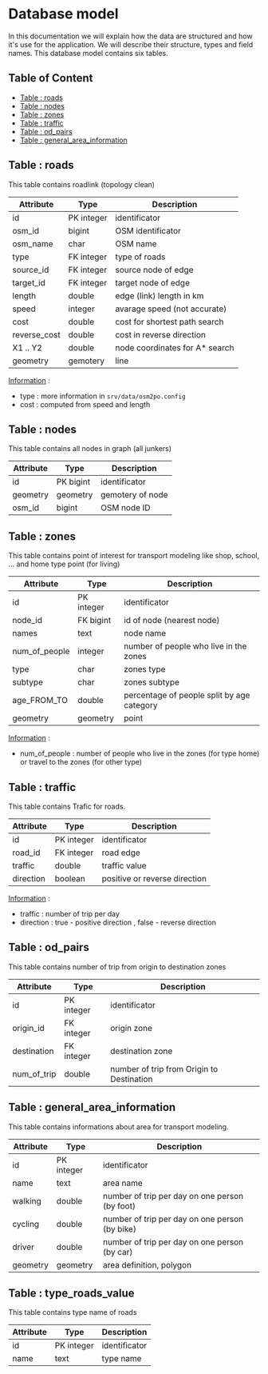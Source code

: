 <h1>Database model</h1>
<p>
    In this documentation we will explain how the data are structured and how it's use for the application. We will describe their structure, types and field names. This database model contains six tables.
</p>

<h2>Table of Content</h2>
<ul>
    <li><a href="#roads">Table : roads</a></li>
    <li><a href="#nodes">Table : nodes</a></li>
    <li><a href="#zones">Table : zones</a></li>
    <li><a href="#traffic">Table : traffic</a></li>
    <li><a href="#od_pairs">Table : od_pairs</a></li>
    <li><a href="#general_area_information">Table : general_area_information</a></li>
</ul>

<h2 id="roads">Table : roads</h2>
<p>
    This table contains roadlink (topology clean)
</p>

| Attribute     | Type      | Description           |
| ------------- | --------- | --------------------- |
| id            | PK integer| identificator |
| osm_id        | bigint    | OSM identificator |
| osm_name      | char      | OSM name |
| type          | FK integer| type of roads |
| source_id     | FK integer| source node of edge |
| target_id     | FK integer| target node of edge |
| length        | double    | edge (link) length in km |
| speed         | integer   | avarage speed (not accurate) |
| cost          | double    | cost for shortest path search |
| reverse_cost  | double    | cost in reverse direction |
| X1 .. Y2      | double    | node coordinates for A* search |
| geometry      | gemotery  | line |

<u>Information</u> :<br> 
<ul>
    <li>type : more information in <code>srv/data/osm2po.config</code></li>
    <li>cost : computed from speed and length</li>
</ul>

<h2 id="nodes">Table : nodes</h2>
<p>
    This table contains all nodes in graph (all junkers)
</p>

| Attribute     | Type      | Description           |
| ------------- | --------- | --------------------- |
| id            | PK bigint | identificator         |
| geometry      | geometry  | gemotery of node      |
| osm_id        | bigint    | OSM node ID           |


<h2 id="zones">Table : zones</h2>
<p>
    This table contains point of interest for transport modeling like shop, school, ... and home type point (for living)
</p>

| Attribute     | Type      | Description           |
| ------------- | --------- | --------------------- |
| id            | PK integer| identificator |
| node_id       | FK bigint | id of node (nearest node) |
| names         | text      | node name |
| num_of_people | integer   | number of people who live in the zones |
| type          | char      | zones type |
| subtype       | char      | zones subtype |
| age_FROM_TO   | double    | percentage of people split by age category |
| geometry      | geometry  | point |

<u>Information</u> : <br>
<ul>
    <li>num_of_people : number of people who live in the zones (for type home) or travel to the zones (for other type)</li>
</ul>

<h2 id="traffic">Table : traffic</h2>
<p>
    This table contains Trafic for roads.
</p>

| Attribute     | Type      | Description           |
| ------------- | --------- | --------------------- |
| id            | PK integer| identificator |
| road_id       | FK integer| road edge |
| traffic       | double    | traffic value |
| direction     | boolean   | positive or reverse direction |

<u>Information</u> : <br>
<ul>
    <li>traffic : number of trip per day</li>
    <li>direction : true - positive direction , false - reverse direction</li>
</ul>

<h2 id="od_pairs">Table : od_pairs</h2>
<p>
    This table contains number of trip from origin to destination zones
</p>

| Attribute     | Type      | Description           |
| ------------- | --------- | --------------------- |
| id            | PK integer| identificator |
| origin_id     | FK integer| origin zone |
| destination   | FK integer| destination zone |
| num_of_trip   | double    | number of trip from Origin to Destination |

<h2 id="general_area_information">Table : general_area_information</h2>
<p>
    This table contains informations about area for transport modeling. 
</p>

| Attribute     | Type      | Description           |
| ------------- | --------- | --------------------- |
| id            | PK integer| identificator |
| name          | text      | area name |
| walking       | double    | number of trip per day on one person (by foot) |
| cycling       | double    | number of trip per day on one person (by bike) |
| driver        | double    | number of trip per day on one person (by car) |
| geometry      | geometry  | area definition, polygon |

<h2 id="type_roads_value">Table : type_roads_value</h2>
<p>
    This table contains type name of roads
</p>

| Attribute     | Type      | Description           |
| ------------- | --------- | --------------------- |
| id            | PK integer| identificator |
| name          | text      | type name |


